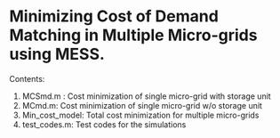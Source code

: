 # Minimizing Cost of Demand Matching in Multiple Micro-grids using MESS.
Contents:
1. MCSmd.m : Cost minimization of single micro-grid with storage unit
2. MCmd.m: Cost minimization of single micro-grid w/o storage unit
3. Min_cost_model: Total cost minimization for multiple micro-grids
4. test_codes.m: Test codes for the simulations
